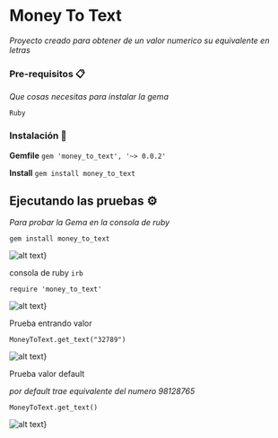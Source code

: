 # Money To Text

_Proyecto creado para obtener de un valor numerico su equivalente en letras_

### Pre-requisitos 📋

_Que cosas necesitas para instalar la gema_

```
Ruby
```

### Instalación 🔧

**Gemfile**
```gem 'money_to_text', '~> 0.0.2'```

**Install**
```gem install money_to_text```

## Ejecutando las pruebas ⚙️
_Para probar la Gema en la consola de ruby_

   ```gem install money_to_text```


![alt text](https://github.com/dario1091/Festivos_Colombia/blob/master/images/install.PNG)}


   consola de ruby
   ```irb```
   
   ```require 'money_to_text'```
   
 ![alt text](https://github.com/dario1091/money_to_text/blob/master/images/gem_use.PNG)}

   
   Prueba entrando valor 
  
   ```MoneyToText.get_text("32789")```
   
  ![alt text](https://github.com/dario1091/money_to_text/blob/master/images/enter_value.PNG)}
   
  
  
  Prueba valor default
  
  _por default trae equivalente del numero 98128765_
  
   ```MoneyToText.get_text()```
   
  ![alt text](https://github.com/dario1091/money_to_text/blob/master/images/result_default.PNG)}





